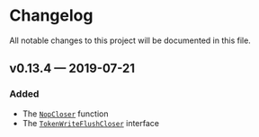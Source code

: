 # Changelog

All notable changes to this project will be documented in this file.

## v0.13.4 — 2019-07-21

### Added

- The [`NopCloser`] function
- The [`TokenWriteFlushCloser`] interface

[`NopCloser`]: https://godoc.org/mellium.im/xmlstream#NopCloser
[`TokenWriteFlushCloser`]: https://godoc.org/mellium.im/xmlstream#TokenWriteFlushCloser

